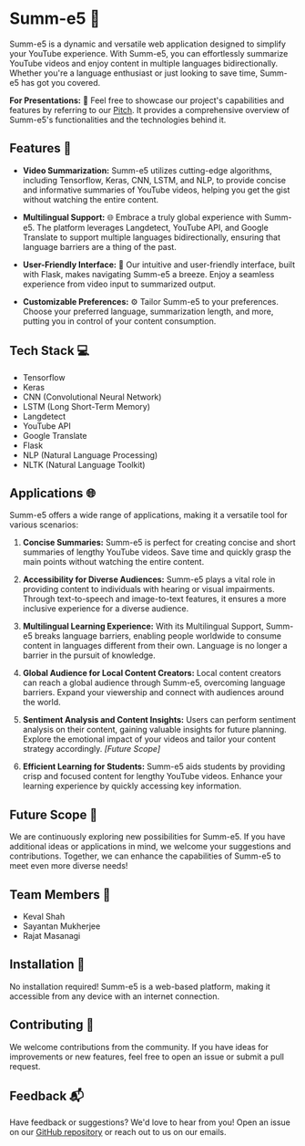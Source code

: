 # Summ-e5 🚀

Summ-e5 is a dynamic and versatile web application designed to simplify your YouTube experience. With Summ-e5, you can effortlessly summarize YouTube videos and enjoy content in multiple languages bidirectionally. Whether you're a language enthusiast or just looking to save time, Summ-e5 has got you covered.

**For Presentations:** 🎤 Feel free to showcase our project's capabilities and features by referring to our [Pitch](https://pitch.com/v/g5-zd3yj2). It provides a comprehensive overview of Summ-e5's functionalities and the technologies behind it.

## Features 🌟

- **Video Summarization:** Summ-e5 utilizes cutting-edge algorithms, including Tensorflow, Keras, CNN, LSTM, and NLP, to provide concise and informative summaries of YouTube videos, helping you get the gist without watching the entire content.

- **Multilingual Support:** 🌐 Embrace a truly global experience with Summ-e5. The platform leverages Langdetect, YouTube API, and Google Translate to support multiple languages bidirectionally, ensuring that language barriers are a thing of the past.

- **User-Friendly Interface:** 🎨 Our intuitive and user-friendly interface, built with Flask, makes navigating Summ-e5 a breeze. Enjoy a seamless experience from video input to summarized output.

- **Customizable Preferences:** ⚙️ Tailor Summ-e5 to your preferences. Choose your preferred language, summarization length, and more, putting you in control of your content consumption.

## Tech Stack 💻

- Tensorflow
- Keras
- CNN (Convolutional Neural Network)
- LSTM (Long Short-Term Memory)
- Langdetect
- YouTube API
- Google Translate
- Flask
- NLP (Natural Language Processing)
- NLTK (Natural Language Toolkit)

## Applications 🌐

Summ-e5 offers a wide range of applications, making it a versatile tool for various scenarios:

1. **Concise Summaries:** Summ-e5 is perfect for creating concise and short summaries of lengthy YouTube videos. Save time and quickly grasp the main points without watching the entire content.

2. **Accessibility for Diverse Audiences:** Summ-e5 plays a vital role in providing content to individuals with hearing or visual impairments. Through text-to-speech and image-to-text features, it ensures a more inclusive experience for a diverse audience.

3. **Multilingual Learning Experience:** With its Multilingual Support, Summ-e5 breaks language barriers, enabling people worldwide to consume content in languages different from their own. Language is no longer a barrier in the pursuit of knowledge.

4. **Global Audience for Local Content Creators:** Local content creators can reach a global audience through Summ-e5, overcoming language barriers. Expand your viewership and connect with audiences around the world.

5. **Sentiment Analysis and Content Insights:** Users can perform sentiment analysis on their content, gaining valuable insights for future planning. Explore the emotional impact of your videos and tailor your content strategy accordingly. *[Future Scope]*

6. **Efficient Learning for Students:** Summ-e5 aids students by providing crisp and focused content for lengthy YouTube videos. Enhance your learning experience by quickly accessing key information.

## Future Scope 🚀

We are continuously exploring new possibilities for Summ-e5. If you have additional ideas or applications in mind, we welcome your suggestions and contributions. Together, we can enhance the capabilities of Summ-e5 to meet even more diverse needs!


## Team Members 👥

- Keval Shah
- Sayantan Mukherjee
- Rajat Masanagi

## Installation 🚚

No installation required! Summ-e5 is a web-based platform, making it accessible from any device with an internet connection.

## Contributing 🤝

We welcome contributions from the community. If you have ideas for improvements or new features, feel free to open an issue or submit a pull request.

## Feedback 📬

Have feedback or suggestions? We'd love to hear from you! Open an issue on our [GitHub repository](https://github.com/Kevalshah91/G5) or reach out to us on our emails.
